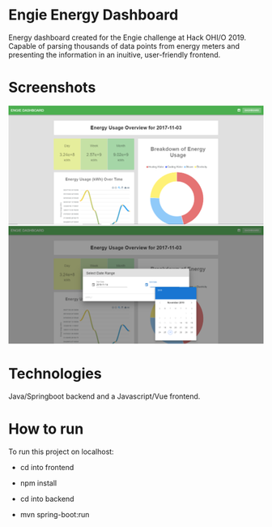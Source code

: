 # Engie Energy Dashboard

Energy dashboard created for the Engie challenge at Hack OHI/O 2019. Capable of parsing thousands of data points from energy meters and presenting the information in an inuitive, user-friendly frontend.

# Screenshots

<img src="/Dashboard.PNG?raw=true" width="700" />

<img src="/DateFilter.PNG?raw=true" width="700" />

# Technologies

Java/Springboot backend and a Javascript/Vue frontend.

# How to run

To run this project on localhost:

- cd into frontend
- npm install

- cd into backend
- mvn spring-boot:run
